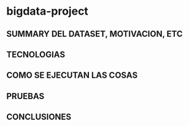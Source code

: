 # bigdata-project

## SUMMARY DEL DATASET, MOTIVACION, ETC

## TECNOLOGIAS

## COMO SE EJECUTAN LAS COSAS

## PRUEBAS

## CONCLUSIONES

